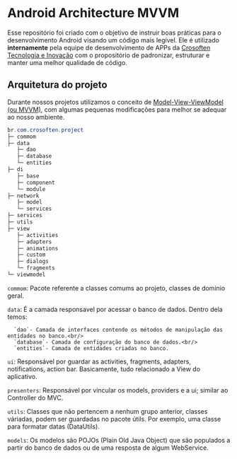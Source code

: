 # Android Architecture MVVM

Esse repositório foi criado com o objetivo de instruir boas práticas para o desenvolvimento Android visando um código mais legível. Ele é utilizado **internamente** pela equipe de desenvolvimento de APPs da [Crosoften Tecnologia e Inovação](https://crosoften.com/) com o propositório de padronizar, estruturar e manter uma melhor qualidade de código.

## Arquitetura do projeto

Durante nossos projetos utilizamos o conceito de [Model-View-ViewModel (ou MVVM)](https://en.wikipedia.org/wiki/Model%E2%80%93view%E2%80%93viewmodel), com algumas pequenas modificações para melhor se adequar ao nosso ambiente.

```java
br.com.crosoften.project
├─ commom
├─ data
   ├─ dao
   ├─ database
   └─ entities
├─ di
   ├─ base
   ├─ component
   └─ module
├─ network
   ├─ model
   └─ services   
├─ services
├─ utils
├─ view
   ├─ activities
   ├─ adapters
   ├─ animations
   ├─ custom
   ├─ dialogs
   └─ fragments
└─ viewmodel
```

`commom`: Pacote referente a classes comums ao projeto, classes de domínio geral.

`data`: É a camada responsavel por acessar o banco de dados. Dentro dela temos: 
   
   <p>
   
      `dao`- Camada de interfaces contendo os métodos de manipulação das entidades no banco.<br/>
      `database`- Camada de configuração do banco de dados.<br/>
      `entities`- Camada de entidades criadas no banco.
   
   </p>
   
`ui`: Responsável por guardar as activities, fragments, adapters, notifications, action bar. Basicamente, tudo relacionado a View do aplicativo.

`presenters`: Responsável por vincular os models, providers e a ui; similar ao Controller do MVC.

`utils`: Classes que não pertencem a nenhum grupo anterior, classes váriadas, podem ser guardadas no pacote útils. Por exemplo, uma classe para formatar datas (DataUtils).

`models`: Os modelos são POJOs (Plain Old Java Object) que são populados a partir do banco de dados ou de uma resposta de algum WebService.

